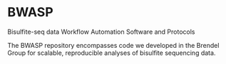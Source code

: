 # BWASP
Bisulfite-seq data Workflow Automation Software and Protocols

The BWASP repository encompasses code we developed in the Brendel Group for scalable, reproducible analyses of bisulfite sequencing data.
